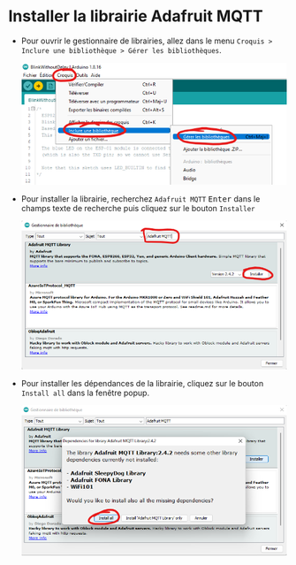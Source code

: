 # Installer la librairie Adafruit MQTT

- Pour ouvrir le gestionnaire de librairies, allez dans le menu `Croquis > Inclure une bibliothèque > Gérer les bibliothèques`.

  ![Gestionnaire de librairies](arduino_library_manager.png)

- Pour installer la librairie, recherchez `Adafruit MQTT` <kbd>Enter</kbd> dans le champs texte de recherche puis cliquez sur le bouton `Installer`

  ![Librairie Adafruit MQTT](adafruit_mqtt.png)

- Pour installer les dépendances de la librairie, cliquez sur le bouton `Install all` dans la fenêtre popup.

  ![Installation des dépendances](adafruit_confirm_dependencies.png)